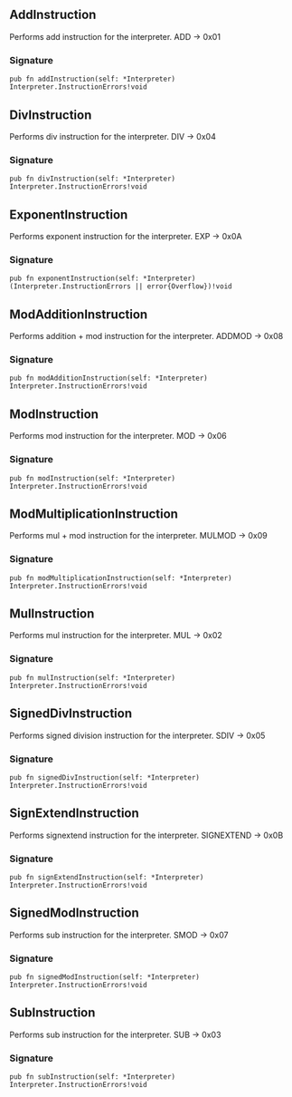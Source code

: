 ## AddInstruction
Performs add instruction for the interpreter.
ADD -> 0x01

### Signature

```zig
pub fn addInstruction(self: *Interpreter) Interpreter.InstructionErrors!void
```

## DivInstruction
Performs div instruction for the interpreter.
DIV -> 0x04

### Signature

```zig
pub fn divInstruction(self: *Interpreter) Interpreter.InstructionErrors!void
```

## ExponentInstruction
Performs exponent instruction for the interpreter.
EXP -> 0x0A

### Signature

```zig
pub fn exponentInstruction(self: *Interpreter) (Interpreter.InstructionErrors || error{Overflow})!void
```

## ModAdditionInstruction
Performs addition + mod instruction for the interpreter.
ADDMOD -> 0x08

### Signature

```zig
pub fn modAdditionInstruction(self: *Interpreter) Interpreter.InstructionErrors!void
```

## ModInstruction
Performs mod instruction for the interpreter.
MOD -> 0x06

### Signature

```zig
pub fn modInstruction(self: *Interpreter) Interpreter.InstructionErrors!void
```

## ModMultiplicationInstruction
Performs mul + mod instruction for the interpreter.
MULMOD -> 0x09

### Signature

```zig
pub fn modMultiplicationInstruction(self: *Interpreter) Interpreter.InstructionErrors!void
```

## MulInstruction
Performs mul instruction for the interpreter.
MUL -> 0x02

### Signature

```zig
pub fn mulInstruction(self: *Interpreter) Interpreter.InstructionErrors!void
```

## SignedDivInstruction
Performs signed division instruction for the interpreter.
SDIV -> 0x05

### Signature

```zig
pub fn signedDivInstruction(self: *Interpreter) Interpreter.InstructionErrors!void
```

## SignExtendInstruction
Performs signextend instruction for the interpreter.
SIGNEXTEND -> 0x0B

### Signature

```zig
pub fn signExtendInstruction(self: *Interpreter) Interpreter.InstructionErrors!void
```

## SignedModInstruction
Performs sub instruction for the interpreter.
SMOD -> 0x07

### Signature

```zig
pub fn signedModInstruction(self: *Interpreter) Interpreter.InstructionErrors!void
```

## SubInstruction
Performs sub instruction for the interpreter.
SUB -> 0x03

### Signature

```zig
pub fn subInstruction(self: *Interpreter) Interpreter.InstructionErrors!void
```

